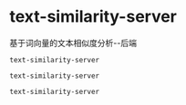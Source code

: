 # text-similarity-server
基于词向量的文本相似度分析--后端

```
text-similarity-server

```
```
text-similarity-server

```
```
text-similarity-server

```